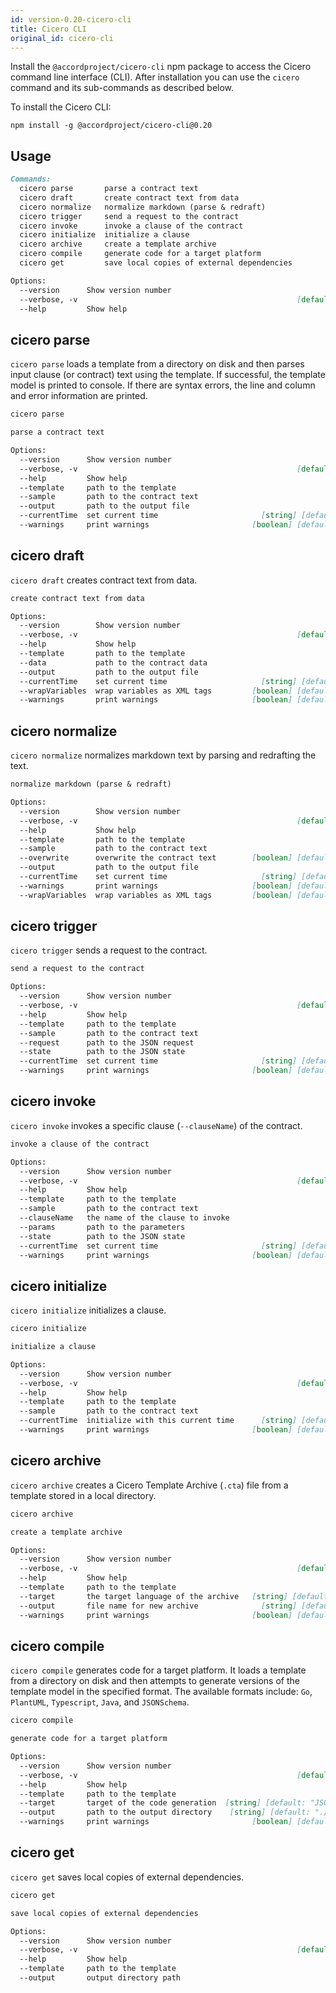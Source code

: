 ```yaml
---
id: version-0.20-cicero-cli
title: Cicero CLI
original_id: cicero-cli
---
```


Install the `@accordproject/cicero-cli` npm package to access the Cicero command line interface (CLI). After installation you can use the `cicero` command and its sub-commands as described below.

To install the Cicero CLI:
```
npm install -g @accordproject/cicero-cli@0.20
```

## Usage

```md
Commands:
  cicero parse       parse a contract text
  cicero draft       create contract text from data
  cicero normalize   normalize markdown (parse & redraft)
  cicero trigger     send a request to the contract
  cicero invoke      invoke a clause of the contract
  cicero initialize  initialize a clause
  cicero archive     create a template archive
  cicero compile     generate code for a target platform
  cicero get         save local copies of external dependencies

Options:
  --version      Show version number                                   [boolean]
  --verbose, -v                                                 [default: false]
  --help         Show help                                             [boolean]

```

## cicero parse

`cicero parse` loads a template from a directory on disk and then parses input clause (or contract) text using the template. If successful, the template model is printed to console. If there are syntax errors, the line and column and error information are printed.

```md
cicero parse

parse a contract text

Options:
  --version      Show version number                                   [boolean]
  --verbose, -v                                                 [default: false]
  --help         Show help                                             [boolean]
  --template     path to the template                                   [string]
  --sample       path to the contract text                              [string]
  --output       path to the output file                                [string]
  --currentTime  set current time                       [string] [default: null]
  --warnings     print warnings                       [boolean] [default: false]
```

## cicero draft

`cicero draft` creates contract text from data.

```md
create contract text from data

Options:
  --version        Show version number                                 [boolean]
  --verbose, -v                                                 [default: false]
  --help           Show help                                           [boolean]
  --template       path to the template                                 [string]
  --data           path to the contract data                            [string]
  --output         path to the output file                              [string]
  --currentTime    set current time                     [string] [default: null]
  --wrapVariables  wrap variables as XML tags         [boolean] [default: false]
  --warnings       print warnings                     [boolean] [default: false]
```

## cicero normalize

`cicero normalize` normalizes markdown text by parsing and redrafting the text.

```md
normalize markdown (parse & redraft)

Options:
  --version        Show version number                                 [boolean]
  --verbose, -v                                                 [default: false]
  --help           Show help                                           [boolean]
  --template       path to the template                                 [string]
  --sample         path to the contract text                            [string]
  --overwrite      overwrite the contract text        [boolean] [default: false]
  --output         path to the output file                              [string]
  --currentTime    set current time                     [string] [default: null]
  --warnings       print warnings                     [boolean] [default: false]
  --wrapVariables  wrap variables as XML tags         [boolean] [default: false]
```

## cicero trigger

`cicero trigger` sends a request to the contract.

```md
send a request to the contract

Options:
  --version      Show version number                                   [boolean]
  --verbose, -v                                                 [default: false]
  --help         Show help                                             [boolean]
  --template     path to the template                                   [string]
  --sample       path to the contract text                              [string]
  --request      path to the JSON request                                [array]
  --state        path to the JSON state                                 [string]
  --currentTime  set current time                       [string] [default: null]
  --warnings     print warnings                       [boolean] [default: false]

```

## cicero invoke

`cicero invoke` invokes a specific clause (`--clauseName`) of the contract.

```md
invoke a clause of the contract

Options:
  --version      Show version number                                   [boolean]
  --verbose, -v                                                 [default: false]
  --help         Show help                                             [boolean]
  --template     path to the template                                   [string]
  --sample       path to the contract text                              [string]
  --clauseName   the name of the clause to invoke                       [string]
  --params       path to the parameters                                 [string]
  --state        path to the JSON state                                 [string]
  --currentTime  set current time                       [string] [default: null]
  --warnings     print warnings                       [boolean] [default: false]

```

## cicero initialize

`cicero initialize` initializes a clause.

```md
cicero initialize

initialize a clause

Options:
  --version      Show version number                                   [boolean]
  --verbose, -v                                                 [default: false]
  --help         Show help                                             [boolean]
  --template     path to the template                                   [string]
  --sample       path to the contract text                              [string]
  --currentTime  initialize with this current time      [string] [default: null]
  --warnings     print warnings                       [boolean] [default: false]

```
## cicero archive

`cicero archive` creates a Cicero Template Archive (`.cta`) file from a template stored in a local directory.

```md
cicero archive

create a template archive

Options:
  --version      Show version number                                   [boolean]
  --verbose, -v                                                 [default: false]
  --help         Show help                                             [boolean]
  --template     path to the template                                   [string]
  --target       the target language of the archive   [string] [default: "ergo"]
  --output       file name for new archive              [string] [default: null]
  --warnings     print warnings                       [boolean] [default: false]

```

## cicero compile

`cicero compile` generates code for a target platform. It loads a template from a directory on disk and then attempts to generate versions of the template model in the specified format. The available formats include: `Go`, `PlantUML`, `Typescript`, `Java`, and `JSONSchema`.

```md
cicero compile

generate code for a target platform

Options:
  --version      Show version number                                   [boolean]
  --verbose, -v                                                 [default: false]
  --help         Show help                                             [boolean]
  --template     path to the template                                   [string]
  --target       target of the code generation  [string] [default: "JSONSchema"]
  --output       path to the output directory    [string] [default: "./output/"]
  --warnings     print warnings                       [boolean] [default: false]

```
## cicero get

`cicero get` saves local copies of external dependencies.

```md
cicero get

save local copies of external dependencies

Options:
  --version      Show version number                                   [boolean]
  --verbose, -v                                                 [default: false]
  --help         Show help                                             [boolean]
  --template     path to the template                                   [string]
  --output       output directory path                                  [string]
```
